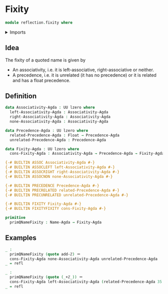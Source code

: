 # Fixity

```agda
module reflection.fixity where
```

<details><summary>Imports</summary>

```agda
open import elementary-number-theory.addition-integers

open import foundation.identity-types
open import foundation.universe-levels

open import primitives.floats

open import reflection.names
```

</details>

## Idea

The fixity of a quoted name is given by

- An associativity, i.e. it is left-associative, right-associative or neither.
- A precedence, i.e. it is unrelated (it has no precedence) or it is related and
  has a float precedence.

## Definition

```agda
data Associativity-Agda : UU lzero where
  left-Associativity-Agda : Associativity-Agda
  right-Associativity-Agda : Associativity-Agda
  none-Associativity-Agda : Associativity-Agda

data Precedence-Agda : UU lzero where
  related-Precedence-Agda : Float → Precedence-Agda
  unrelated-Precedence-Agda : Precedence-Agda

data Fixity-Agda : UU lzero where
  cons-Fixity-Agda : Associativity-Agda → Precedence-Agda → Fixity-Agda

{-# BUILTIN ASSOC Associativity-Agda #-}
{-# BUILTIN ASSOCLEFT left-Associativity-Agda #-}
{-# BUILTIN ASSOCRIGHT right-Associativity-Agda #-}
{-# BUILTIN ASSOCNON none-Associativity-Agda #-}

{-# BUILTIN PRECEDENCE Precedence-Agda #-}
{-# BUILTIN PRECRELATED related-Precedence-Agda #-}
{-# BUILTIN PRECUNRELATED unrelated-Precedence-Agda #-}

{-# BUILTIN FIXITY Fixity-Agda #-}
{-# BUILTIN FIXITYFIXITY cons-Fixity-Agda #-}

primitive
  primQNameFixity : Name-Agda → Fixity-Agda
```

## Examples

```agda
_ :
  primQNameFixity (quote add-ℤ) ＝
  cons-Fixity-Agda none-Associativity-Agda unrelated-Precedence-Agda
_ = refl

_ :
  primQNameFixity (quote (_+ℤ_)) ＝
  cons-Fixity-Agda left-Associativity-Agda (related-Precedence-Agda 35.0)
_ = refl
```
